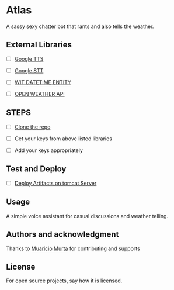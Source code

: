 # Atlas

A sassy sexy chatter bot that rants and also tells the weather. 

## External Libraries
- [ ] [Google TTS](https://cloud.google.com/text-to-speech)
- [ ] [Google STT](https://cloud.google.com/speech-to-text)
- [ ] [WIT DATETIME ENTITY](https://wit.ai/apps/#wit_datetime)
- [ ] [OPEN WEATHER API](https://rapidapi.com/community/api/open-weather-map/)


## STEPS

- [ ] [Clone the repo](https://github.com/ahmedsaheed/sassy-chitchatBot.git)
- [ ] Get your keys from above listed libraries
- [ ] Add your keys appropriately


## Test and Deploy

- [ ] [Deploy Artifacts on tomcat Server](https://tomcat.apache.org/) 


## Usage
A simple voice assistant for casual discussions and weather telling.


## Authors and acknowledgment
Thanks to [Muaricio Murta](https://github.com/MMPodesta) for contributing and supports

## License
For open source projects, say how it is licensed.


